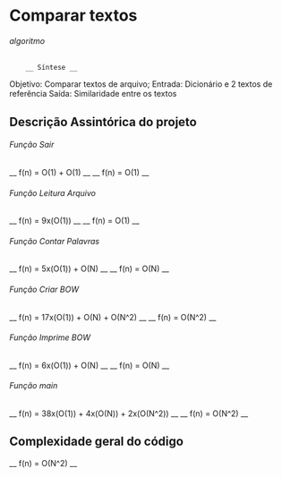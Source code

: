 # Comparar textos

###### algoritmo
        __ Síntese __
Objetivo: Comparar textos de arquivo;
Entrada: Dicionário e 2 textos de referência
Saída: Similaridade entre os textos

## Descrição Assintórica do projeto

###### Função Sair

__ f(n) = O(1) + O(1) __
__ f(n) = O(1) __

###### Função Leitura Arquivo

__ f(n) = 9x(O(1)) __
__ f(n) = O(1) __

###### Função Contar Palavras

__ f(n) = 5x(O(1)) + O(N) __
__ f(n) = O(N) __

###### Função Criar BOW

__ f(n) = 17x(O(1)) + O(N) + O(N^2) __
__ f(n) = O(N^2) __

###### Função Imprime BOW

__ f(n) = 6x(O(1)) + O(N) __
__ f(n) = O(N) __


###### Função main

__ f(n) = 38x(O(1)) + 4x(O(N)) + 2x(O(N^2)) __
__ f(n) = O(N^2) __

## Complexidade geral do código

__ f(n) = O(N^2) __
